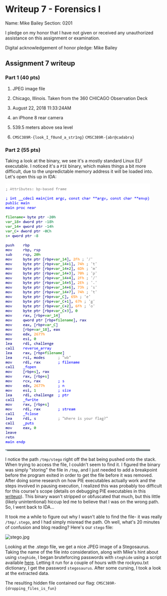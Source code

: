 Writeup 7 - Forensics I
======

Name: Mike Bailey
Section: 0201

I pledge on my honor that I have not given or received any unauthorized assistance on this assignment or examination.

Digital acknowledgement of honor pledge: Mike Bailey

## Assignment 7 writeup

### Part 1 (40 pts)

1. JPEG image file

2. Chicago, Illinois. Taken from the 360 CHICAGO Observation Deck

3. August 22, 2018 11:33:24AM 

4. an iPhone 8 rear camera

5. 539.5 meters above sea level

6. `CMSC389R-{look_I_f0und_a_str1ng}` `CMSC389R-{abr@cadabra}`

### Part 2 (55 pts)

Taking a look at the binary, we see it's a mostly standard Linux ELF executable. I noticed it's a `PIE` binary, which makes things a bit more difficult, due to the unpredictable memory address it will be loaded into. Let's open this up in IDA:

![IDA.png](./IDA.png)

I notice the path `/tmp/stego` right off the bat being pushed onto the stack. When trying to access the file, I couldn't seem to find it. I figured the binary was simply "storing" the file in `/tmp`, and I just needed to add a breakpoint before the program exited in order to get the file before it was removed. After doing some research on how PIE executables actually work and the steps involved in pausing execution, I realized this was probably too difficult for this course's scope (details on debugging PIE executables in this [writeup](https://medium.com/@c0ngwang/debugging-pie-binaries-7e9344c9e95e)). This binary wasn't stripped or obfuscated that much, but this little (likely unintentional) hiccup led me to believe that I was on the wrong path. So, I went back to IDA...

It took me a while to figure out why I wasn't able to find the file- it was really `/tmp/.stego`, and I had simply misread the path. Oh well, what's 20 minutes of confusion and blog reading? Here's our `stego` file:

![stego.jpg](./stego.jpg)

Looking at the .stego file, we get a nice JPEG image of a Stegosaurus. Taking the name of the file into consideration, along with Mike's hint about using `steghide`, I began bruteforcing passwords with `steghide` using a script available [here](https://github.com/Paradoxis/StegCracker). Letting it run for a couple of hours with the rockyou.txt dictionary, I get the password `stegosaurus`. After some cursing, I took a look at the extracted data.

The resulting hidden file contained our flag: `CMSC389R-{dropping_files_is_fun}`